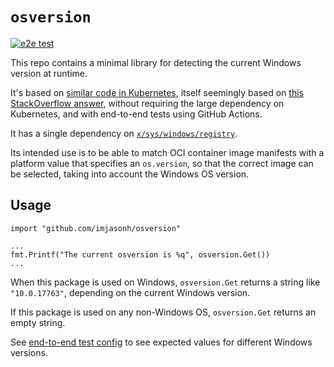 # `osversion`

[![e2e test](https://github.com/imjasonh/osversion/actions/workflows/e2e.yaml/badge.svg)](https://github.com/imjasonh/osversion/actions/workflows/e2e.yaml)

This repo contains a minimal library for detecting the current Windows version at runtime.

It's based on [similar code in Kubernetes](https://github.com/kubernetes/kubernetes/blob/30a21e9abdbbeb78d2b7ce59a79e46299ced2742/pkg/kubelet/winstats/version.go#L34-L76), itself seemingly based on [this StackOverflow answer](https://stackoverflow.com/questions/44363911/detect-windows-version-in-go), without requiring the large dependency on Kubernetes, and with end-to-end tests using GitHub Actions.

It has a single dependency on [`x/sys/windows/registry`](https://pkg.go.dev/golang.org/x/sys/windows/registry).

Its intended use is to be able to match OCI container image manifests with a platform value that specifies an `os.version`, so that the correct image can be selected, taking into account the Windows OS version.


## Usage

```
import "github.com/imjasonh/osversion"

...
fmt.Printf("The current osversion is %q", osversion.Get())
...
```

When this package is used on Windows, `osversion.Get` returns a string like `"10.0.17763"`, depending on the current Windows version.

If this package is used on any non-Windows OS, `osversion.Get` returns an empty string.

See [end-to-end test config](./.github/workflows/e2e.yaml) to see expected values for different Windows versions.
